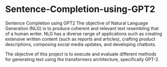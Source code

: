 # Sentence-Completion-using-GPT2
Sentence Completion using GPT2
The objective of Natural Language Generation (NLG) is to produce coherent and relevant text resembling that of a human writer. NLG has a diverse range of applications such as creating extensive written content (such as reports and articles), crafting product descriptions, composing social media updates, and developing chatbots.

The objective of this project is to execute and evaluate different methods for generating text using the transformers architecture, specifically GPT-2.

